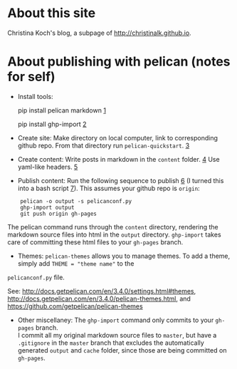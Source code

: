 # About this site

Christina Koch's blog, a subpage of http://christinalk.github.io.

# About publishing with pelican (notes for self)

* Install tools:

	pip install pelican markdown [1][pelican]

	pip install ghp-import [2][ghp-import]

[pelican]: https://github.com/getpelican/pelican
[ghp-import]: https://github.com/davisp/ghp-import

* Create site: Make directory on local computer, link to corresponding github repo.  From that directory run `pelican-quickstart`.  [3][quickstart]  

[quickstart]: http://docs.getpelican.com/en/3.4.0/quickstart.html

* Create content: Write posts in markdown in the `content` folder. [4][content]  Use 
yaml-like headers. [5][yaml]

[content]: http://docs.getpelican.com/en/3.4.0/content.html
[yaml]: http://assemble.io/docs/YAML-front-matter.html

* Publish content: Run the following sequence to publish [6][tips] (I turned this into a 
bash script [7][bash]).  This assumes your github repo is `origin`:

~~~
	pelican -o output -s pelicanconf.py
	ghp-import output
	git push origin gh-pages
~~~

The pelican command runs through the `content` directory, rendering the markdown source files into html in the `output` directory.  `ghp-import` takes care of committing these html files to your `gh-pages` branch.  

[bash]: publish.sh
[tips]: http://docs.getpelican.com/en/3.4.0/tips.html

* Themes: `pelican-themes` allows you to manage themes.  To add a theme, simply add `THEME = "theme name"` to the 

`pelicanconf.py` file.  

See: http://docs.getpelican.com/en/3.4.0/settings.html#themes,  http://docs.getpelican.com/en/3.4.0/pelican-themes.html, and https://github.com/getpelican/pelican-themes

* Other miscellaney: The `ghp-import` command only commits to your `gh-pages` branch.  
I commit all my original markdown source files to `master`, but have a `.gitignore` in the `master` branch that excludes the automatically generated `output` and `cache` folder, since those are being committed on `gh-pages`.  
